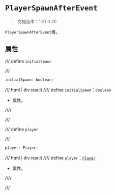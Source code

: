 # `PlayerSpawnAfterEvent`

> 文档版本：1.21.0.20

`PlayerSpawnAfterEvent`类。

## 属性

/// define
`initialSpawn`


///

```js
initialSpawn: boolean;
```

/// html | div.result
//// define
`initialSpawn`：`boolean`

- 属性。


////

///


/// define
`player`


///

```js
player: Player;
```

/// html | div.result
//// define
`player`：[`Player`](./player.md)

- 属性。


////

///

